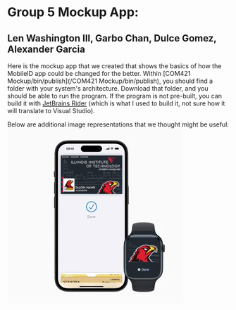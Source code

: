 # Group 5 Mockup App:
## Len Washington III, Garbo Chan, Dulce Gomez, Alexander Garcia

Here is the mockup app that we created that shows the basics of how the MobileID app could be changed for the better.
Within [COM421 Mockup/bin/publish](/COM421 Mockup/bin/publish), you should find a folder with your system's architecture.
Download that folder, and you should be able to run the program.
If the program is not pre-built, you can build it with [JetBrains Rider](https://www.jetbrains.com/rider/) (which is what I used to build it, not sure how it will translate to Visual Studio).

Below are additional image representations that we thought might be useful: 
![The Hawk Card within the Apple Wallet](/images/Hawk-Wallet.png)